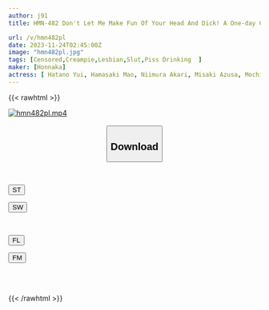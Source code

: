 ```yaml
---
author: j91
title: HMN-482 Don't Let Me Make Fun Of Your Head And Dick! A One-day Confinement Panic Room To Corner A Lying Submissive Man! Peeing, Urine Drinking, Female Orgasm, Lesbianism, Big Orgy, The Craziest Woman's Harem Creampie! ! Yui Hatano Mao Hamasaki Ayaka Mochizuki Akari Niimura Azusa Misaki

url: /v/hmn482pl
date: 2023-11-24T02:45:00Z
image: "hmn482pl.jpg"
tags: [Censored,Creampie,Lesbian,Slut,Piss Drinking	 ]
maker: [Honnaka]
actress: [ Hatano Yui, Hamasaki Mao, Niimura Akari, Misaki Azusa, Mochizuki Ayaka]
---
```



{{< rawhtml >}}

<div class="video" data-videoid="2DLPYMb332SZMB4">
    <a href="javascript:;">
        <img src="/v/hmn482pl/hmn482pl.jpg" width="WIDTH" height="HEIGHT" alt="hmn482pl.mp4" loading="lazy">
    </a>
</div>

<script type="text/javascript" src="https://j91.asia/asset/on-demand-st.js"></script>

<br>
  <link rel="stylesheet" href="https://j91.asia/asset/bs5.css">
  
  <center>
  <button class="btn btn-primary" type="button" data-bs-toggle="collapse" data-bs-target=".multi-collapse" aria-expanded="false" aria-controls="multiCollapseExample1 multiCollapseExample2"><h2>Download</h2></button></center>
</p>
<div class="row">
  <div class="col">
    <div class="collapse multi-collapse" id="multiCollapseExample1">
      <div class="card card-body">
	      	      <br>
<div class="buttons">  
<p><a href="https://streamtape.to/v/2DLPYMb332SZMB4" target="_blank"><button class="btn-hover color-3"><i class="fa fa-download"></i> ST</button></a></p>
<p><a href="https://flaswish.com/99ht0wyzocsj" target="_blank"><button class="btn-hover color-2"><i class="fa fa-download"></i> SW</button></a></p></div>
    </div>
  </div>
</div>
  <div class="col">
    <div class="collapse multi-collapse" id="multiCollapseExample2">
      <div class="card card-body">
	      <br>
<div class="buttons">
<p><a href="javascript:;" target="_blank"><button class="btn-hover color-9"><i class="fa fa-download"></i> FL</button></a></p>
<p><a href="javascript:;" target="_blank"><button class="btn-hover color-8"><i class="fa fa-download"></i> FM</button></a></p></div>
<br><br>
      </div>
    </div>
  </div>
</div>

{{< /rawhtml >}}
